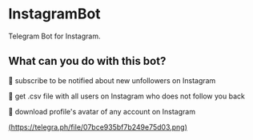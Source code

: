 # InstagramBot
Telegram Bot for Instagram.

## What can you do with this bot?

🤞 subscribe to be notified about new unfollowers on Instagram

🤞 get .csv file with all users on Instagram who does not follow you back

🤞 download profile's avatar of any account on Instagram

[(https://telegra.ph/file/07bce935bf7b249e75d03.png)](t.me/nabilanavab)
